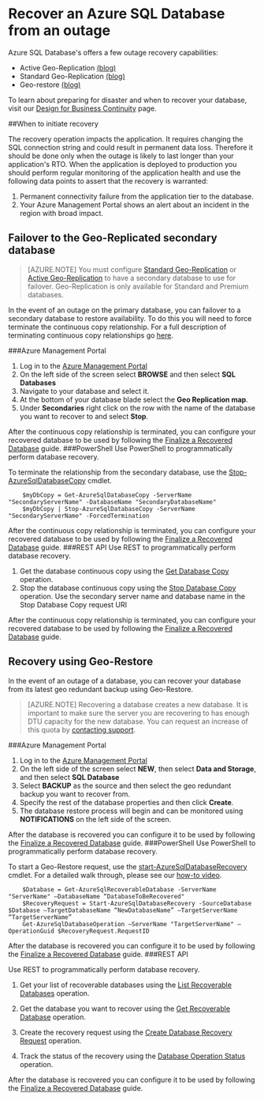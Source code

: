 <properties 
   pageTitle="SQL Database Disaster Recovery" 
   description="Learn how  to recover a database from a regional datacenter outage or failure with the Azure SQL Database Geo-replication and Geo-restore capabilities." 
   services="sql-database" 
   documentationCenter="" 
   authors="elfisher" 
   manager="jeffreyg" 
   editor="monicar"/>

<tags
	ms.service="sql-database"
	ms.date="07/14/2015"
	wacn.date=""/>

# Recover an Azure SQL Database from an outage

Azure SQL Database's offers a few outage recovery capabilities:

- Active Geo-Replication [(blog)](http://azure.microsoft.com/blog/2014/07/12/spotlight-on-sql-database-active-geo-replication/)
- Standard Geo-Replication [(blog)](http://azure.microsoft.com/blog/2014/09/03/azure-sql-database-standard-geo-replication/)
- Geo-restore [(blog)](http://azure.microsoft.com/blog/2014/09/13/azure-sql-database-geo-restore/)

To learn about preparing for disaster and when to recover your database, visit our [Design for Business Continuity](/documentation/articles/sql-database-business-continuity-design) page. 

##When to initiate recovery 

The recovery operation impacts the application. It requires changing the SQL connection string and could result in permanent data loss. Therefore it should be done only when the outage is likely to last longer than your application's RTO. When the application is deployed to production you should perform regular monitoring of the application health and use the following data points to assert that the recovery is warranted:

1. Permanent connectivity failure from the application tier to the database.
2. Your Azure Management Portal shows an alert about an incident in the region with broad impact.

## Failover to the Geo-Replicated secondary database
> [AZURE.NOTE] You must configure [Standard Geo-Replication](https://msdn.microsoft.com/zh-cn/library/azure/dn758204.aspx) or [Active Geo-Replication](https://msdn.microsoft.com/zh-cn/library/azure/dn741339.aspx) to have a secondary database to use for failover. Geo-Replication is only available for Standard and Premium databases. 

In the event of an outage on the primary database, you can failover to a secondary database to restore availability. To do this you will need to force terminate the continuous copy relationship. For a full description of terminating continuous copy relationships go [here](https://msdn.microsoft.com/zh-cn/library/azure/dn741323.aspx). 



###Azure Management Portal
1. Log in to the [Azure Management Portal](https://manage.windowsazure.cn)
2. On the left side of the screen select **BROWSE** and then select **SQL Databases**
3. Navigate to your database and select it. 
4. At the bottom of your database blade select the **Geo Replication map**.
4. Under **Secondaries** right click on the row with the name of the database you want to recover to and select **Stop**.

After the continuous copy relationship is terminated, you can configure your recovered database to be used by following the [Finalize a Recovered Database](/documentation/articles/sql-database-recovered-finalize) guide.
###PowerShell
Use PowerShell to programmatically perform database recovery.

To terminate the relationship from the secondary database, use the [Stop-AzureSqlDatabaseCopy](https://msdn.microsoft.com/zh-cn/library/dn720223) cmdlet.
		
		$myDbCopy = Get-AzureSqlDatabaseCopy -ServerName "SecondaryServerName" -DatabaseName "SecondaryDatabaseName"
		$myDbCopy | Stop-AzureSqlDatabaseCopy -ServerName "SecondaryServerName" -ForcedTermination
		 
After the continuous copy relationship is terminated, you can configure your recovered database to be used by following the [Finalize a Recovered Database](/documentation/articles/sql-database-recovered-finalize) guide.
###REST API 
Use REST to programmatically perform database recovery.

1. Get the database continuous copy using the [Get Database Copy](https://msdn.microsoft.com/zh-cn/library/azure/dn509570.aspx) operation.
2. Stop the database continuous copy using the [Stop Database Copy](https://msdn.microsoft.com/zh-cn/library/azure/dn509573.aspx) operation.
Use the secondary server name and database name in the Stop Database Copy request URI

 After the continuous copy relationship is terminated, you can configure your recovered database to be used by following the [Finalize a Recovered Database](/documentation/articles/sql-database-recovered-finalize) guide.
## Recovery using Geo-Restore

In the event of an outage of a database, you can recover your database from its latest geo redundant backup using Geo-Restore. 

> [AZURE.NOTE] Recovering a database creates a new database. It is important to make sure the server you are recovering to has enough DTU capacity for the new database. You can request an increase of this quota by [contacting support](http://azure.microsoft.com/blog/azure-limits-quotas-increase-requests/).

###Azure Management Portal
1. Log in to the [Azure Management Portal](https://manage.windowsazure.cn)
2. On the left side of the screen select **NEW**, then select **Data and Storage**, and then select **SQL Database**
2. Select **BACKUP** as the source  and then select the geo redundant backup you want to recover from.
3. Specify the rest of the database properties and then click **Create**.
4. The database restore process will begin and can be monitored using **NOTIFICATIONS** on the left side of the screen.

After the database is recovered you can configure it to be used by following the [Finalize a Recovered Database](/documentation/articles/sql-database-recovered-finalize) guide.
###PowerShell 
Use PowerShell to programmatically perform database recovery.

To start a Geo-Restore request, use the [start-AzureSqlDatabaseRecovery](https://msdn.microsoft.com/zh-cn/library/azure/dn720224.aspx) cmdlet. For a detailed walk through, please see our [how-to video](http://azure.microsoft.com/documentation/videos/restore-a-sql-database-using-geo-restore-with-microsoft-azure-powershell/).

		$Database = Get-AzureSqlRecoverableDatabase -ServerName "ServerName" –DatabaseName “DatabaseToBeRecovered"
		$RecoveryRequest = Start-AzureSqlDatabaseRecovery -SourceDatabase $Database –TargetDatabaseName “NewDatabaseName” –TargetServerName “TargetServerName”
		Get-AzureSqlDatabaseOperation –ServerName "TargetServerName" –OperationGuid $RecoveryRequest.RequestID

After the database is recovered you can configure it to be used by following the [Finalize a Recovered Database](/documentation/articles/sql-database-recovered-finalize) guide.
###REST API 

Use REST to programmatically perform database recovery.

1.	Get your list of recoverable databases using the [List Recoverable Databases](http://msdn.microsoft.com/zh-cn/library/azure/dn800984.aspx) operation.
	
2.	Get the database you want to recover using the [Get Recoverable Database](http://msdn.microsoft.com/zh-cn/library/azure/dn800985.aspx) operation.
	
3.	Create the recovery request using the [Create Database Recovery Request](http://msdn.microsoft.com/zh-cn/library/azure/dn800986.aspx) operation.
	
4.	Track the status of the recovery using the [Database Operation Status](http://msdn.microsoft.com/zh-cn/library/azure/dn720371.aspx) operation.

After the database is recovered you can configure it to be used by following the [Finalize a Recovered Database](/documentation/articles/sql-database-recovered-finalize) guide.
 
